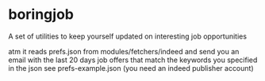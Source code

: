 # boringjob
A set of utilities to keep yourself updated on interesting job opportunities 

atm it reads prefs.json from modules/fetchers/indeed
and send you an email with the last 20 days job offers 
that match the keywords you specified in the json
see prefs-example.json
(you need an indeed publisher account)
